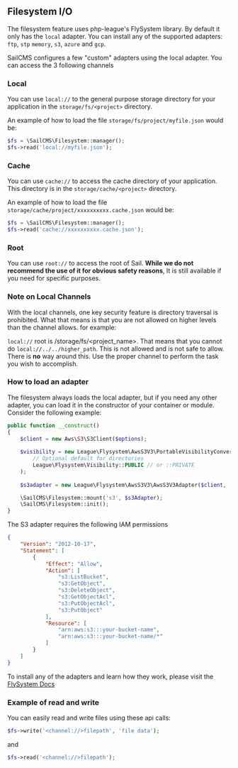 ## Filesystem I/O

The filesystem feature uses php-league's FlySystem library. By default it only has the `local` adapter. You
can install any of the supported adapters: `ftp`, `stp` `memory`, `s3`, `azure` and `gcp`.

SailCMS configures a few "custom" adapters using the local adapter. You can access the 3 following channels

### Local 

You can use `local://` to the general purpose storage directory for your application in the `storage/fs/<project>` directory.

An example of how to load the file `storage/fs/project/myfile.json` would be:

```php
$fs = \SailCMS\Filesystem::manager();
$fs->read('local://myfile.json');
```

### Cache

You can use `cache://` to access the cache directory of your application. This directory is in the `storage/cache/<project>` 
directory.

An example of how to load the file `storage/cache/project/xxxxxxxxxx.cache.json` would be:

```php
$fs = \SailCMS\Filesystem::manager();
$fs->read('cache://xxxxxxxxxx.cache.json');
```

### Root

You can use `root://` to access the root of Sail. __While we do not recommend the use of it for obvious safety reasons__, It
is still available if you need for specific purposes.

### Note on Local Channels

With the local channels, one key security feature is directory traversal is prohibited. What that means is that you are not
allowed on higher levels than the channel allows. for example:

`local://` root is /storage/fs/<project_name>. That means that you cannot do `local://../../higher_path`. This is not
allowed and is not safe to allow. There is __no__ way around this. Use the proper channel to perform the task you wish
to accomplish.

### How to load an adapter

The filesystem always loads the local adapter, but if you need any other adapter, you can load it in the constructor of
your container or module. Consider the following example:

```php
public function __construct()
{
    $client = new Aws\S3\S3Client($options);
    
    $visibility = new League\Flysystem\AwsS3V3\PortableVisibilityConverter(
        // Optional default for directories
        League\Flysystem\Visibility::PUBLIC // or ::PRIVATE
    );
    
    $s3adapter = new League\Flysystem\AwsS3V3\AwsS3V3Adapter($client, 'bucket-name', '', $visibility);

    \SailCMS\Filesystem::mount('s3', $s3Adapter);
    \SailCMS\Filesystem::init();
}
```

The S3 adapter requires the following IAM permissions

```json
{
    "Version": "2012-10-17",
    "Statement": [
        {
            "Effect": "Allow",
            "Action": [
                "s3:ListBucket",
                "s3:GetObject",
                "s3:DeleteObject",
                "s3:GetObjectAcl",
                "s3:PutObjectAcl",
                "s3:PutObject"
            ],
            "Resource": [
                "arn:aws:s3:::your-bucket-name",
                "arn:aws:s3:::your-bucket-name/*"
            ]
        }
    ]
}
```

To install any of the adapters and learn how they work, please visit the [FlySystem Docs](https://flysystem.thephpleague.com/docs/)

### Example of read and write

You can easily read and write files using these api calls:

```php
$fs->write('<channel://>filepath', 'file data');
```

and 

```php
$fs->read('<channel://>filepath');
```